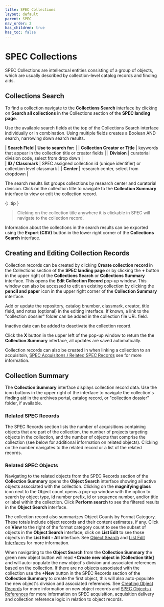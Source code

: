 ```yaml
---
title: SPEC Collections
layout: default
parent: SPEC
nav_order: 2
has_children: true
has_toc: false
---
```


# SPEC Collections
SPEC Collections are intellectual entities consisting of a group of objects, which are usually described by collection-level catalog records and finding aids. 


## Collections Search
To find a collection navigate to the **Collections Search** interface by clicking on **Search all collections** in the Collections section of the **SPEC landing page**.

Use the available search fields at the top of the Collections Search interface individually or in combination. Using multiple fields creates a Boolean AND search, narrowing down search results.

| **Search Field** | **Use to search for:** |
| **Collection Creator or Title** | keywords that appear in the collection title or creator fields |
| **Division** | curatorial division code, select from drop down |   
| **ID / Classmark** | SPEC assigned collection id (unique identifier) or collection level classmark |
| **Center** | research center, select from dropdown |

The search results list groups collections by research center and curatorial division. Click on the collection title to navigate to the **Collection Summary** interface to view or edit the collection record. 

{: .tip }
> Clicking on the collection title anywhere it is clickable in SPEC will navigate to the collection record. 

Information about the collections in the search results can be exported using the **Export (CSV)** button in the lower right corner of the **Collections Search** interface.


## Creating and Editing Collection Records
Collection records can be created by clicking **Create collection record** in the Collections section of the **SPEC landing page** or by clicking the **+** button in the upper right of the **Collections Search** or **Collections Summary** interface. This opens the **Edit Collection Record** pop-up window. This window can also be accessed to edit an existing collection by clicking the **pencil and paper** icon in the upper right corner of the **Collection Summary** interface. 

Add or update the repository, catalog bnumber, classmark, creator, title field, and notes (optional) in the editing interface. If known, a link to the "collection dossier" folder can be added in the collection file URL field. 

Inactive date can be added to deactivate the collection record. 

Click the **X** button in the upper left of the pop-up window to return the the **Collection Summary** interface, all updates are saved automatically.

Collection records can also be created in when linking a collection to an acquisitoin, [SPEC Acquisitons / Related SPEC Records](https://nypl.github.io/pres-docs/spec/specAcquisitionsRelatedRecords.html) see for more information.


## Collection Summary
The **Collection Summary** interface displays collection record data. Use the icon buttons in the upper right of the interface to navigate the collection's finding aid in the archives portal, catalog record, or "collection dossier" folder, if available.

### Related SPEC Records
The SPEC Records section lists the number of acquisitions containing objects that are part of the collection, the number of projects targeting objects in the collection, and the number of objects that comprise the collection (see below for additional information on related objects). Clicking on the number navigates to the related record or a list of the related records.

### Related SPEC Objects
Navigating to the related objects from the SPEC Records section of the **Collection Summary** opens the **Object Search** interface showing all active objects associated with the collection. Clicking on the **magnifying glass** icon next to the Object count opens a pop-up window with the option to search by object type, id number prefix, id or sequence number, and/or title or label within the collection. Click **Perform search** to see the filtered results in the **Object Search** interface. 

The collection record also summarizes Object Counts by Format Category. These totals include object records and their content estimates, if any. Click on **View** to the right of the format category count to see the subset of objects in the **Object Search** interface; click on **List Edit** to see those objects in the **List Edit - All** interface. See [Object Search](https://nypl.github.io/pres-docs/spec/specObjects.html#object-search) and [List Edit Interfaces](https://nypl.github.io/pres-docs/spec/specObjectsListEdit.html) for more information.

When navigating to the **Object Search** from the **Collection Summary** the green new object button will read **+Create new object in [Collection title]** and will auto-populate the new object's division and associated references based on the collection. If there are no objects associated with the collection use the **+New** button in the SPEC Records section of the **Collection Summary** to create the first object, this will also auto-populate the new object's division and associated references. See [Creating Object Records](https://nypl.github.io/pres-docs/spec/specObjects.html#creating-object-records) for more information on new object records and [SPEC Objects / References](https://nypl.github.io/pres-docs/spec/specObjectsReferences.html) for more information on SPEC acquisition, acquisition delivery and collection reference logic in relation to object records.
